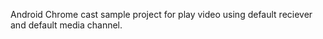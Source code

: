 Android Chrome cast sample project for play video using default reciever and default media channel.

